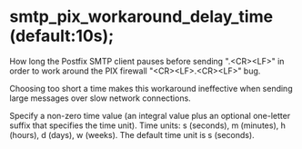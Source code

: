 # smtp_pix_workaround_delay_time (default:10s); 


How long the Postfix SMTP client pauses before sending
".&lt;CR&gt;&lt;LF&gt;" in order to work around the PIX firewall
"&lt;CR&gt;&lt;LF&gt;.&lt;CR&gt;&lt;LF&gt;" bug.



Choosing too short a time makes this workaround ineffective when
sending large messages over slow network connections.


 Specify a non-zero time value (an integral value plus an optional
one-letter suffix that specifies the time unit).  Time units: s
(seconds), m (minutes), h (hours), d (days), w (weeks).
The default time unit is s (seconds).  


